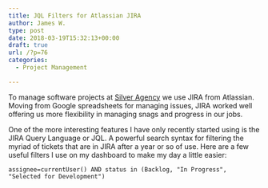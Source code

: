 ```yaml
---
title: JQL Filters for Atlassian JIRA
author: James W.
type: post
date: 2018-03-19T15:32:13+00:00
draft: true
url: /?p=76
categories:
  - Project Management

---
```

To manage software projects at <a href="https://silver.agency" rel="noopener" target="_blank">Silver Agency</a> we use JIRA from Atlassian. Moving from Google spreadsheets for managing issues, JIRA worked well offering us more flexibility in managing snags and progress in our jobs.

One of the more interesting features I have only recently started using is the JIRA Query Language or JQL. A powerful search syntax for filtering the myriad of tickets that are in JIRA after a year or so of use. Here are a few useful filters I use on my dashboard to make my day a little easier:

    assignee=currentUser() AND status in (Backlog, "In Progress", "Selected for Development")